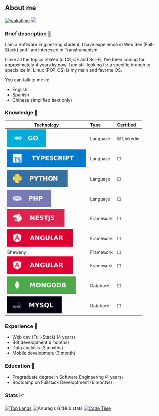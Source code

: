 ## About me
[![wakatime](https://wakatime.com/badge/user/4a1c6e73-2d5a-4f23-ba8a-7a48312a07c7.svg)](https://wakatime.com/@4a1c6e73-2d5a-4f23-ba8a-7a48312a07c7)
![](https://dcbadge.vercel.app/api/shield/286975364545380352)

### Brief description 👤
I am a Software Engineering student, I have experience in Web dev (Full-Stack) and I am interested in Transhumanism.

I love all the topics related to CS, CE and Sci-Fi, I've been coding for approximately 4 years by now. I am still looking for a specific branch to specialize in. Linux (POP_OS) is my main and favorite OS.

You can talk to me in:
- English
- Spanish
- Chinese simplified (text only)


### Knowledge 🤖
| Technology |    Type   |    Certified   |
|------------|:----------|:---------------|
|![](go.svg)| Language  |&#9746; Linkedin|
|![](ts.svg)| Language  |&#9744;         |
|![](py.svg)| Language  |&#9744;         |
|![](ph.svg)| Language  |&#9744;         |
|![](ne.svg)| Framework |&#9744;         |
|![](an.svg)| Framework |&#9744;         |
|Sheweny    | Framework |&#9744;         |
|![](an.svg)| Framework |&#9744;         |
|![](mo.svg)| Database  |&#9744;         |
|![](my.svg)| Database  |&#9744;         |



### Experience 🏢
- Web dev (Full-Stack) (4 years)
- Bot development 6 months)
- Data analysis (3 months)
- Mobile development (3 month)


### Education 📖
- Pregraduate degree in Software Engineering (4 years)
- Bootcamp on Fullstack Developtment (6 months)


### Stats 📈
[![Top Langs](https://github-readme-stats.vercel.app/api/top-langs/?username=carepollo&theme=radical&show_icons=true&count_private=true&hide=html,css,scss,javascript)](https://github.com/anuraghazra/github-readme-stats)
![Anurag's GitHub stats](https://github-readme-stats.vercel.app/api?username=carepollo&show_icons=true&theme=radical)
[![Code Time](https://github-readme-stats.vercel.app/api/wakatime?username=chickenface&theme=dark&hide=html,css,scss&custom_title=Last+7+Days+Coding+Stats)](https://github.com/anuraghazra/github-readme-stats)
